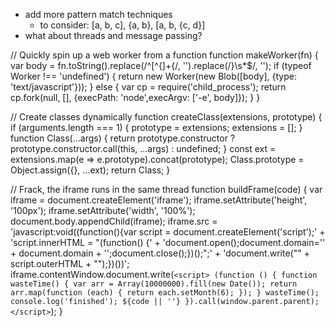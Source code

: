 - add more pattern match techniques
  - to consider: [a, b, c], {a, b}, [a, b, {c, d}]
- what about threads and message passing?







// Quickly spin up a web worker from a function
function makeWorker(fn) {
  var body = fn.toString().replace(/^[^\{]+\{/, '').replace(/\}\s*$/, '');
  if (typeof Worker !== 'undefined') {
    return new Worker(new Blob([body], {type: 'text/javascript'}));
  } else {
    var cp = require('child_process');
    return cp.fork(null, [], {execPath: 'node',execArgv: ['-e', body]});
  }
}

// Create classes dynamically
function createClass(extensions, prototype) {
  if (arguments.length === 1) { prototype = extensions; extensions = []; }
  function Class(...args) {
    return prototype.constructor ? prototype.constructor.call(this, ...args) : undefined;
  }
  const ext = extensions.map(e => e.prototype).concat(prototype);
  Class.prototype = Object.assign({}, ...ext);
  return Class;
}

// Frack, the iframe runs in the same thread
function buildFrame(code) {
  var iframe = document.createElement('iframe');
  iframe.setAttribute('height', '100px');
  iframe.setAttribute('width', '100%');
  document.body.appendChild(iframe);
  iframe.src =
    'javascript:void((function(){var script = document.createElement(\'script\');' +
    'script.innerHTML = "(function() {' +
    'document.open();document.domain=\'' + document.domain +
    '\';document.close();})();";' +
    'document.write("<head>" + script.outerHTML + "</head><body></body>");})())';
  iframe.contentWindow.document.write(`
    <script>
      (function () {
        function wasteTime() {
          var arr = Array(10000000).fill(new Date());
          return arr.map(function (each) {
            return each.setMonth(6);
          });
        }
        wasteTime();
        console.log('finished');
        ${code || ''}
      }).call(window.parent.parent);
    </script>
  `);
}
